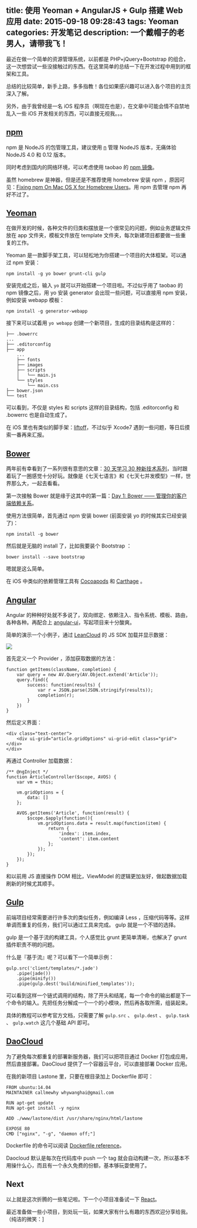 title: 使用 Yeoman + AngularJS + Gulp 搭建 Web 应用
date: 2015-09-18 09:28:43
tags: Yeoman
categories: 开发笔记
description: 一个戴帽子的老男人，请带我飞！
---

最近在做一个简单的资源管理系统，以前都是 PHP+jQuery+Bootstrap 的组合，这一次想尝试一些没接触过的东西。在这里简单的总结一下在开发过程中用到的框架和工具。

总结的比较简单，新手上路，多多指教！各位如果感兴趣可以进入各个项目的主页深入了解。

另外，由于我曾经是一名 iOS 程序员（啊现在也是），在文章中可能会情不自禁地乱入一些 iOS 开发相关的东西，可以直接无视我。。。


## [npm](https://www.npmjs.com/)

npm 是 NodeJS 的包管理工具，建议使用 [n](https://github.com/tj/n) 管理 NodeJS 版本，无痛体验 NodeJS 4.0 和 0.12 版本。

同时考虑到国内的网络环境，可以考虑使用 taobao 的 [npm 镜像](https://npm.taobao.org/)。

虽然 homebrew 是神器，但是还是不推荐使用 homebrew 安装 npm ，原因可见：[Fixing npm On Mac OS X for Homebrew Users](https://gist.github.com/DanHerbert/9520689)。用 npm 去管理 npm 再好不过了。

## [Yeoman](http://yeoman.io/)

在做开发的时候，各种文件的归类和摆放是一个很常见的问题，例如业务逻辑文件放在 app 文件夹，模板文件放在 template 文件夹，每次新建项目都要做一些重复的工作。

Yeoman 是一款脚手架工具，可以轻松地为你搭建一个项目的大体框架。可以通过 npm 安装：

    npm install -g yo bower grunt-cli gulp

安装完成之后，输入 `yo` 就可以开始搭建一个项目啦。不过似乎用了 taobao 的 npm 镜像之后，用 yo 安装 generator 会出现一些问题，可以直接用 npm 安装，例如安装 webapp 模板：

    npm install -g generator-webapp

接下来可以试着用 `yo webapp` 创建一个新项目，生成的目录结构是这样的：

    ├── .bowerrc
    ...
    ├── .editorconfig
    ├── app
        ...
        ├── fonts
        ├── images
        ├── scripts
        │   └── main.js
        └── styles
            └── main.css
    ├── bower.json
    └── test

可以看到，不仅是 styles 和 scripts 这样的目录结构，包括 .editorconfig 和 .bowerrc 也是自动生成了。

在 iOS 里也有类似的脚手架：[liftoff](https://github.com/thoughtbot/liftoff)，不过似乎 Xcode7 遇到一些问题，等日后摸索一番再来汇报。


## [Bower](http://bower.io/)

两年前有幸看到了一系列很有意思的文章：[30 天学习 30 种新技术系列](http://segmentfault.com/a/1190000000349384)，当时跟着玩了一圈感觉十分好玩。就像是《七天七语言》和《七天七并发模型》一样，世界那么大，一起去看看。

第一次接触 Bower 就是缘于这其中的第一篇：[Day 1: Bower —— 管理你的客户端依赖关系](http://segmentfault.com/a/1190000000349555)。

使用方法很简单，首先通过 npm 安装 bower (前面安装 yo 的时候其实已经安装了)：

    npm install -g bower

然后就是无脑的 install 了，比如我要装个 Bootstrap ：

    bower install --save bootstrap

嗯就是这么简单。

在 iOS 中类似的依赖管理工具有 [Cocoapods](https://cocoapods.org/) 和 [Carthage](https://github.com/Carthage/Carthage) 。

## [Angular](https://angularjs.org/)

Angular 的种种好处就不多说了，双向绑定、依赖注入、指令系统、模板、路由，各种各种。再配合上 [angular-ui](http://angular-ui.github.io/)，写起项目来十分酸爽。

简单的演示一个小例子，通过 [LeanCloud](https://leancloud.cn/) 的 JS SDK 加载并显示数据：

![](http://ww3.sinaimg.cn/large/61d238c7gw1ew6t3ecbaaj21kw0gzwjs.jpg)

首先定义一个 Provider ，添加获取数据的方法：

    function getItems(className, completion) {
        var query = new AV.Query(AV.Object.extend('Article'));
        query.find({
            success: function(results) {
                var r = JSON.parse(JSON.stringify(results));
                completion(r);
            }
        })
    }

然后定义界面：

    <div class="text-center">
        <div ui-grid="article.gridOptions" ui-grid-edit class="grid"></div>
    </div>

再通过 Controller 加载数据：

    /** @ngInject */
    function ArticleController($scope, AVOS) {
        var vm = this;

        vm.gridOptions = {
            data: []
        };

        AVOS.getItems('Article', function(result) {
            $scope.$apply(function(){
                vm.gridOptions.data = result.map(function(item) {
                    return {
                        'index': item.index,
                        'content': item.content
                    };
                });
            });
        });
    }

和以前用 JS 直接操作 DOM 相比，ViewModel 的逻辑更加友好，做起数据加载刷新的时候尤其顺手。

## [Gulp](http://gulpjs.com/)

前端项目经常需要进行许多次的类似任务，例如编译 Less ，压缩代码等等。这样单调而重复的任务，我们可以通过工具来完成。 gulp 就是一个不错的选择。

gulp 是一个基于流的构建工具，个人感觉比 grunt 更简单清晰，也解决了 grunt 插件职责不明的问题。

什么是『基于流』呢？可以看下一个简单示例：

    gulp.src('client/templates/*.jade')
        .pipe(jade())
        .pipe(minify())
        .pipe(gulp.dest('build/minified_templates'));

可以看到这样一个链式调用的结构，除了开头和结尾，每一个命令的输出都是下一个命令的输入。先把任务分解成一个一个的小模块，然后再各取所需，组装起来。

具体的教程可以参考官方文档，只需要了解 `gulp.src` 、 `gulp.dest` 、 `gulp.task` 、 `gulp.watch` 这几个基础 API 即可。

## [DaoCloud ](https://daocloud.io/)

为了避免每次都重复的部署新服务器，我们可以把项目通过 Docker 打包成应用，然后直接部署。DaoCloud 提供了一个容器云平台，可以直接部署 Docker 应用。

在我的新项目 Lastone 里，只要在根目录加上 Dockerfile 即可：

    FROM ubuntu:14.04
    MAINTAINER callmewhy whywanghai@gmail.com

    RUN apt-get update
    RUN apt-get install -y nginx

    ADD ./www/lastone/dist /usr/share/nginx/html/lastone

    EXPOSE 80
    CMD ["nginx", "-g", "daemon off;"]

Dockerfile 的命令可以阅读 [Dockerfile reference](https://docs.docker.com/reference/builder/)。

Daocloud 默认是每次在代码库中 push 一个 tag 就会自动构建一次，所以基本不用操什么心，而且有一个永久免费的份额，基本够玩耍使用了。

## Next

以上就是这次折腾的一些笔记啦。下一个小项目准备试一下 [React](https://facebook.github.io/react/)。

最近准备做一些小项目，到处玩一玩，如果大家有什么有趣的东西欢迎分享给我。（纯洁的微笑：]